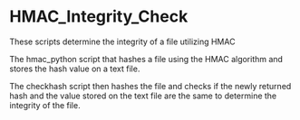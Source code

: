 # HMAC_Integrity_Check
These scripts determine the integrity of a file utilizing HMAC

The hmac_python script that hashes a file using the HMAC algorithm and stores the hash value on a text file.  

The checkhash script then hashes the file and checks if the newly returned hash and the value stored on the text file are the same to determine the integrity of the file.
